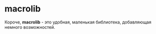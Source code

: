 # macrolib

Короче, **macrolib** - это удобная, маленькая библиотека, добавляющая немного возможностей.
